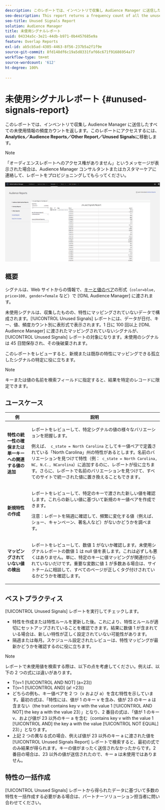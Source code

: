 ```yaml
---
description: このレポートでは、インベントリで収集し Audience Manager に送信したすべての未使用情報の頻度カウントを返します。
seo-description: This report returns a frequency count of all the unused information collected on your inventory and sent to Audience Manager.
seo-title: Unused Signals Report
solution: Audience Manager
title: 未使用シグナルレポート 
uuid: 04334a5c-3e21-44db-b971-0b4457685e9a
feature: Overlap Reports
exl-id: ab5cb5ad-4305-4463-8f56-237b5a2f1f9e
source-git-commit: 8fd148df6c19a5d8331faf66c671f91686954a77
workflow-type: tm+mt
source-wordcount: '612'
ht-degree: 100%

---
```


# 未使用シグナルレポート {#unused-signals-report}

このレポートでは、インベントリで収集し Audience Manager に送信したすべての未使用情報の頻度カウントを返します。このレポートにアクセスするには、**Analytics／Audience Reports／Other Report／Unused Signals**&#x200B;に移動します。

>[!NOTE]
>
>「オーディエンスレポートへのアクセス権がありません」というメッセージが表示された場合は、Audience Manager コンサルタントまたはカスタマーケアに連絡して、レポートをプロビジョニングしてもらってください。

![未使用シグナルレポートのスクリーンショット](/help/using/reporting/dynamic-reports/assets/unused-signals.png)

## 概要

シグナルは、Web サイトからの情報で、[キーと値のペア](../../reference/key-value-pairs-explained.md)の形式（`color=blue, price>100, gender=female` など）で [!DNL Audience Manager] に渡されます。

未使用シグナルは、収集したものの、特性にマッピングされていないデータで構成されます。[!UICONTROL Unused Signals] レポートには、データが日付、キー、値、頻度カウント別に表形式で表示されます。1 日に 100 回以上 [!DNL Audience Manager] に渡されたマッピングされていないシグナルが、[!UICONTROL Unused Signals] レポートの対象になります。未使用のシグナルは 45 日間保存され、その後破棄されます。

このレポートをレビューすると、新規または既存の特性にマッピングできる孤立したシグナルの特定に役に立ちます。

>[!NOTE]
>
>キーまたは値の名前を検索フィールドに指定すると、結果を特定のレコードに限定できます。

## ユースケース

<table id="table_E5EE0EC078E14EF4B197243488517A2D"> 
 <thead> 
  <tr> 
   <th colname="col1" class="entry"> 例 </th> 
   <th colname="col2" class="entry"> 説明 </th> 
  </tr> 
 </thead>
 <tbody> 
  <tr> 
   <td colname="col1"> <p><b>特性の統一性の確保または単一キーへの関連する値の追加</b> </p> </td> 
   <td colname="col2"> <p>レポートをレビューして、特定シグナルの値の様々なバリエーションを把握します。 </p> <p>例えば、<code> c_state = North Carolina</code> としてキー値ペアで定義されている「North Carolina」州の特性があるとします。名前のバリエーションを見つけて特性（例：<code> c_state = North Carolina, NC, N.C., NCarolina</code>）に追加するのに、レポートが役に立ちます。さらに、レポートで名前のバリエーションを見つけて、すべてのサイトで統一された値に置き換えることもできます｡ </p> <p> </p> </td> 
  </tr> 
  <tr> 
   <td colname="col1"> <p><b>新規特性の作成</b> </p> </td> 
   <td colname="col2"> <p>レポートをレビューして、特定のキーで渡された新しい値を確認します。これらの新しい値に基づいて新規のキー値ペアを作成できます。 </p> <p> <p>注意：レポートを隔週に確認して、頻繁に変化する値（例えば、ショー、キャンペーン、著名人など）がないかどうかを調べます。 </p> </p> </td> 
  </tr> 
  <tr> 
   <td colname="col1"> <p><b>マッピングされていない値の検出</b> </p> </td> 
   <td colname="col2"> <p>レポートをレビューして、数値 1 がないか確認します。<span class="wintitle">未使用シグナル</span>レポートの数値 1 は null 値を表します。これは必ずしも悪くはありません。単に、特定のキーに値マッピングが関連付けられていないだけです。重要な変数に値 1 が多数ある場合は、サイトチームに相談して、すべてのページが正しくタグ付けされているかどうかを確認します。 </p> </td> 
  </tr> 
 </tbody> 
</table>

## ベストプラクティス

[!UICONTROL Unused Signals] レポートを実行してチェックします。

* 特性を作成または特性ルールを更新した後。これにより、特性とルールが適切にセットアップされていることを確認できます。結果に数値 1 が含まれている場合は、新しい特性が正しく設定されていない可能性があります。
* 隔週または毎月。スケジュール設定されたレビューは、特性マッピングが最新かどうかを確認するのに役に立ちます。

>[!NOTE]
>
>レポートで未使用値を検索する際は、以下の点を考慮してください。例えば、以下の 2 つの式には違いがあります。

* T(v=1 [!UICONTROL AND NOT] (a=23))
* T(v=1 [!UICONTROL AND] (a! =23))
* どちらの例も、キー値ペアを 2 つ（v および a）を含む特性を示しています。最初の式は、「特性には、値が 1 のキー v を含み、値が 23 のキー a は含まない（the trait contains key v with the value 1 [!UICONTROL AND NOT] the key a with the value 23）」となり、2 番目の式は、「値が 1 のキー v、および値が 23 以外のキー a を含む（contains key v with the value 1 [!UICONTROL AND] the key a with the value [!UICONTROL NOT EQUAL] 23）」となります。
* 上記 2 つの異なる式の場合、例えば値が 23 以外のキー a に渡された値を [!UICONTROL Unused Signals Report] レポートで検索すると、最初の式でのみ結果が得られます。キーの値がまったく送信されなかったからです。2 番目の場合は、23 以外の値が送信されたので、キー a は未使用ではありません。

## 特性の一括作成

[!UICONTROL Unused Signals] レポートから得られたデータに基づいて多数の特性を一括作成する必要がある場合は、パートナーソリューション担当者に問い合わせてください。
